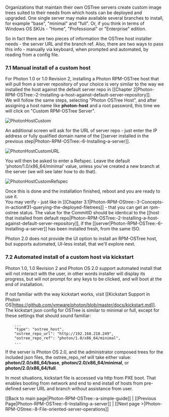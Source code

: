 Organizations that maintain their own OSTree servers create custom image trees suited to their needs from which hosts can be deployed and upgraded. One single server may make available several branches to install, for example "base", "minimal" and "full". Or, if you think in terms of Windows OS SKUs - "Home", "Professional" or "Enterprise" edition.

So in fact there are two pieces of information the OSTree host installer needs - the server URL and the branch ref. Also, there are two ways to pass this info - manually via keyboard, when prompted and automated, by reading from a config file.

### 7.1 Manual install of a custom host
For Photon 1.0 or 1.0 Revision 2, installing a Photon RPM-OSTree host that will pull from a server repository of your choice is very similar to the way we installed the host against the default server repo in [[Chapter 2|Photon-RPM-OSTree:-2-Installing-a-host-against-default-server-repository]].  
We will follow the same steps, selecting "Photon OSTree Host", and after assigning a host name like **photon-host** and a root password, this time we will click on "Custom RPM-OSTree Server".  

![PhotonHostCustom](https://cloud.githubusercontent.com/assets/13158414/14804629/fe17c7d4-0b19-11e6-9cc6-7e79f768b7b1.png)

An additional screen will ask for the URL of server repo - just enter the IP address or fully qualified domain name of the [[server installed in the previous step|Photon-RPM-OSTree:-6-Installing-a-server]].  

![PhotonHostCustomURL](https://cloud.githubusercontent.com/assets/13158414/14804647/185f1aa2-0b1a-11e6-9e44-e2f54592da35.png)

You will then be asked to enter a Refspec. Leave the default 'photon/1.0/x86_64/minimal' value, unless you've created a new branch at the server (we will see later how to do that).  

![PhotonHostCustomRefspec](https://cloud.githubusercontent.com/assets/13158414/14804653/1f0d31cc-0b1a-11e6-8f56-e8cac1f72852.png)

Once this is done and the installation finished, reboot and you are ready to use it.  
You may verify - just like in [[Chapter 3.1|Photon-RPM-OStree:-3-Concepts-in-action#31-querying-the-deployed-filetrees]] - that you can get an rpm-ostree status. The value for the CommitID should be identical to the [[host that installed from default repo|Photon-RPM-OSTree:-2-Installing-a-host-against-default-server-repository]], if the [[server|Photon-RPM-OSTree:-6-Installing-a-server]] has been installed fresh, from the same ISO.  

Photon 2.0 does not provide the UI option to install an RPM-OSTree host, but supports automated, UI-less install, that we'll explore next.

### 7.2 Automated install of a custom host via kickstart
Photon 1.0, 1.0 Revision 2 and Photon OS 2.0 support automated install that will not interact with the user, in other words installer will display its progress, but will not prompt for any keys to be clicked, and will boot at the end of installation.  

If not familiar with the way kickstart works, visit [[Kickstart Support in Photon OS|https://github.com/vmware/photon/blob/master/docs/kickstart.md]]. The kickstart json config for OSTree is similar to minimal or full, except for these settings that should sound familiar: 
```
    ...
    "type": "ostree_host",
    "ostree_repo_url": "http://192.168.218.249",
    "ostree_repo_ref": "photon/1.0/x86_64/minimal",
    ...
```
If the server is Photon OS 2.0, and the administrator composed trees for the included json files, the ostree_repo_ref will take either value: **photon/2.0/x86_64/base**, **photon/2.0/x86_64/minimal**, or **photon/2.0/x86_64/full**.

In most situations, kickstart file is accessed via http from PXE boot. That enables booting from network and end to end install of hosts from pre-defined server URL and branch without assistance from user. 

[[Back to main page|Photon-RPM-OSTree:-a-simple-guide]] | [[Previous Page|Photon-RPM-OSTree:-6-Installing-a-server]] | [[Next page >|Photon-RPM-OStree:-8-File-oriented-server-operations]]